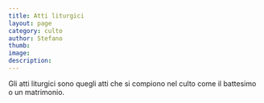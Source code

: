 ```yaml
---
title: Atti liturgici
layout: page
category: culto 
author: Stefano
thumb:
image:
description: 
---
```


Gli atti liturgici sono quegli atti che si compiono nel culto come il battesimo o un matrimonio.
